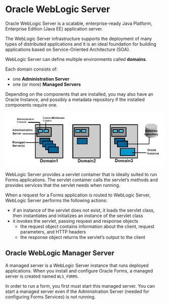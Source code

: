 # Oracle WebLogic Server

Oracle WebLogic Server is a scalable, enterprise-ready Java Platform, Enterprise Edition (Java EE) application server. 

The WebLogic Server infrastructure supports the deployment of many types of distributed applications and it is an ideal foundation for building applications based on Service-Oriented Architecture (SOA).

WebLogic Server can define multiple environments called **domains**. 

Each domain consists of:
- one **Administration Server** 
- one (or more) **Managed Servers** 

Depending on the components that are installed, you may also have an Oracle Instance, and possibly a metadata repository if the installed components require one.

![Oracle WebLogic Domains](../images/weblogic_domains.png)

WebLogic Server provides a servlet container that is ideally suited to run Forms applications. The servlet container calls the servlet’s methods and provides services that the servlet needs when running.

When a request for a Forms application is routed to WebLogic Server, WebLogic Server performs the following actions:
- if an instance of the servlet does not exist, it loads the servlet class, then instantiates and initializes an instance of the servlet class
- it invokes the servlet, passing request and response objects
    - the request object contains information about the client, request parameters, and HTTP headers
    - the response object returns the servlet’s output to the client

## Oracle WebLogic Manager Server

A managed server is a WebLogic Server instance that runs deployed applications. When you install and configure Oracle Forms, a managed server is created named ```WLS_FORMS```. 

In order to run a form, you first must start this managed server. You can start a managed server even if the Administration Server (needed for configuring Forms Services) is not running.